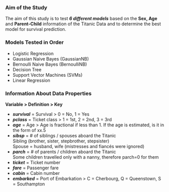 ### Aim of the Study

The aim of this study is to test ***6 different models*** based on the **Sex, Age** and **Parent-Child** information of the Titanic Data and to determine the best model for survival prediction. 
  
### Models Tested in Order
- Logistic Regression
- Gaussian Naive Bayes (GaussianNB)
- Bernoulli Naive Bayes (BernoulliNB)
- Decision Tree
- Support Vector Machines (SVMs)
- Linear Regression
  
### Information About Data Properties

**Variable > Definition > Key**  
- ***survival*** = Survival > 0 = No, 1 = Yes  
- ***pclass*** = Ticket class > 1 = 1st, 2 = 2nd, 3 = 3rd   
- ***age*** = Age > Age is fractional if less than 1. If the age is estimated, is it in the form of xx.5  
- ***sibsp*** = # of siblings / spouses aboard the Titanic  
Sibling (brother, sister, stepbrother, stepsister)  
Spouse = husband, wife (mistresses and fiancés were ignored)  
- ***parch*** = # of parents / children aboard the Titanic  
Some children travelled only with a nanny, therefore parch=0 for them  
- ***ticket*** = Ticket number  
- ***fare*** = Passenger fare  
- ***cabin*** = Cabin number  
- ***embarked*** = Port of Embarkation > C = Cherbourg, Q = Queenstown, S = Southampton  
